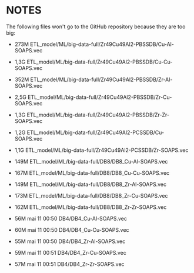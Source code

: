 # NOTES

The following files won't go to the GitHub repository because they are too big:

- 273M ETL_model/ML/big-data-full/Zr49Cu49Al2-PBSSDB/Cu-Al-SOAPS.vec

- 1,3G ETL_model/ML/big-data-full/Zr49Cu49Al2-PBSSDB/Cu-Cu-SOAPS.vec

- 352M ETL_model/ML/big-data-full/Zr49Cu49Al2-PBSSDB/Zr-Al-SOAPS.vec

- 2,5G ETL_model/ML/big-data-full/Zr49Cu49Al2-PBSSDB/Zr-Cu-SOAPS.vec

- 1,3G ETL_model/ML/big-data-full/Zr49Cu49Al2-PBSSDB/Zr-Zr-SOAPS.vec

- 1,2G ETL_model/ML/big-data-full/Zr49Cu49Al2-PCSSDB/Cu-SOAPS.vec

- 1,1G ETL_model/ML/big-data-full/Zr49Cu49Al2-PCSSDB/Zr-SOAPS.vec

- 149M ETL_model/ML/big-data-full/DB8/DB8_Cu-Al-SOAPS.vec
  
- 167M ETL_model/ML/big-data-full/DB8/DB8_Cu-Cu-SOAPS.vec
  
- 149M ETL_model/ML/big-data-full/DB8/DB8_Zr-Al-SOAPS.vec
  
- 173M ETL_model/ML/big-data-full/DB8/DB8_Zr-Cu-SOAPS.vec
  
- 162M ETL_model/ML/big-data-full/DB8/DB8_Zr-Zr-SOAPS.vec

- 56M mai 11 00:50 DB4/DB4_Cu-Al-SOAPS.vec

- 60M mai 11 00:50 DB4/DB4_Cu-Cu-SOAPS.vec

- 55M mai 11 00:50 DB4/DB4_Zr-Al-SOAPS.vec

- 59M mai 11 00:51 DB4/DB4_Zr-Cu-SOAPS.vec

- 57M mai 11 00:51 DB4/DB4_Zr-Zr-SOAPS.vec
